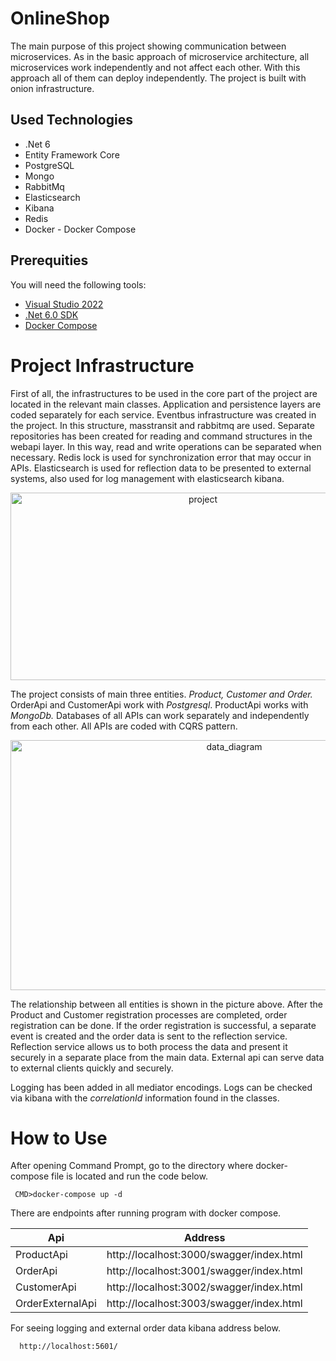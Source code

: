 # OnlineShop
The main purpose of this project showing communication between microservices. As in the basic approach of microservice architecture,
all microservices work independently and not affect each other. With this approach all of them can deploy independently. 
The project is built with onion infrastructure.

## Used Technologies
* .Net 6
* Entity Framework Core
* PostgreSQL
* Mongo
* RabbitMq
* Elasticsearch
* Kibana
* Redis
* Docker - Docker Compose

## Prerequities

You will need the following tools:

* [Visual Studio 2022](https://www.visualstudio.com/downloads/) 
* [.Net 6.0 SDK](https://dotnet.microsoft.com/download/dotnet/6.0)
* [Docker Compose](https://docs.docker.com/compose/)

# Project Infrastructure

First of all, the infrastructures to be used in the core part of the project are located in the relevant main classes.
Application and persistence layers are coded separately for each service.
Eventbus infrastructure was created in the project. In this structure, masstransit and rabbitmq are used. 
Separate repositories has been created for reading and command structures in the webapi layer. In this way, read and write operations can be separated when necessary.
Redis lock is used for synchronization error that may occur in APIs.
Elasticsearch is used for reflection data to be presented to external systems, also used for log management with elasticsearch kibana.

<p align="center">
<img width="600" height="300" alt="project" src="https://user-images.githubusercontent.com/1053221/213923042-b72dc5bd-f7a2-4b72-a456-fe836a8f0fb2.PNG">
</p>

The project consists of main three entities. _Product, Customer and Order._ OrderApi and CustomerApi work with _Postgresql_. 
ProductApi works with _MongoDb._ Databases of all APIs can work separately and independently from each other.
All APIs are coded with CQRS pattern. 

<p align="center">
<img width="700" height="400" alt="data_diagram" src="https://user-images.githubusercontent.com/1053221/213924390-6034dd3c-c65a-46f6-b10b-a46628512dbf.png">
</p>
The relationship between all entities is shown in the picture above. 
After the Product and Customer registration processes are completed, order registration can be done.
If the order registration is successful, a separate event is created and the order data is sent to the reflection service.
Reflection service allows us to both process the data and present it securely in a separate place from the main data.
External api can serve data to external clients quickly and securely.

Logging has been added in all mediator encodings. Logs can be checked via kibana with the _correlationId_ information found in the classes.

# How to Use
 After opening Command Prompt, go to the directory where docker-compose file is located and run the code below.
```
 CMD>docker-compose up -d

 ```

 There are endpoints after running program with docker compose.

 
| Api | Address |
| --- | --- |
| ProductApi |  http://localhost:3000/swagger/index.html |
| OrderApi |    http://localhost:3001/swagger/index.html  |
| CustomerApi |  http://localhost:3002/swagger/index.html|
| OrderExternalApi |  http://localhost:3003/swagger/index.html |

For seeing logging and external order data kibana address below.

```
  http://localhost:5601/
```
